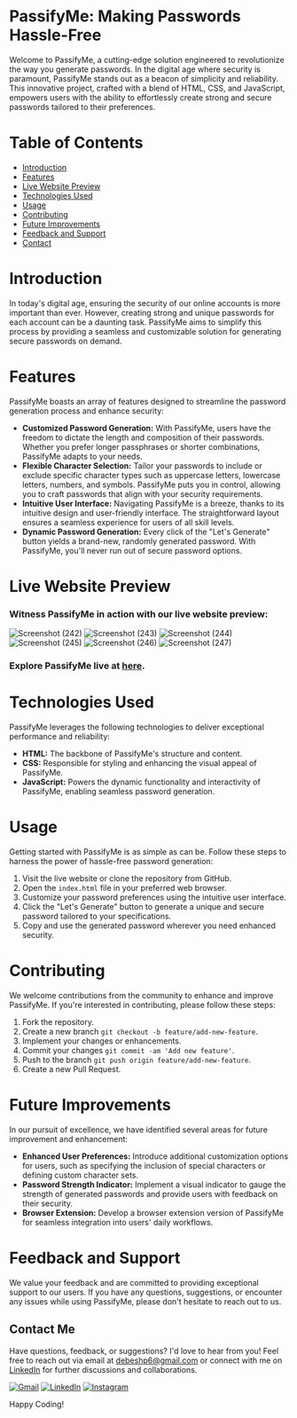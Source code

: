 # PassifyMe: Making Passwords Hassle-Free
Welcome to PassifyMe, a cutting-edge solution engineered to revolutionize the way you generate passwords. In the digital age where security is paramount, PassifyMe stands out as a beacon of simplicity and reliability. This innovative project, crafted with a blend of HTML, CSS, and JavaScript, empowers users with the ability to effortlessly create strong and secure passwords tailored to their preferences.
# Table of Contents
- [Introduction](#introduction)
- [Features](#features)
- [Live Website Preview](#live-website-preview)
- [Technologies Used](#technologies-used)
- [Usage](#usage)
- [Contributing](#contributing)
- [Future Improvements](#future-improvements)
- [Feedback and Support](#feedback-and-support)
- [Contact](#contact-me)
# Introduction
In today's digital age, ensuring the security of our online accounts is more important than ever. However, creating strong and unique passwords for each account can be a daunting task. PassifyMe aims to simplify this process by providing a seamless and customizable solution for generating secure passwords on demand.
# Features
PassifyMe boasts an array of features designed to streamline the password generation process and enhance security:
- **Customized Password Generation:** With PassifyMe, users have the freedom to dictate the length and composition of their passwords. Whether you prefer longer passphrases or shorter combinations, PassifyMe adapts to your needs.
- **Flexible Character Selection:** Tailor your passwords to include or exclude specific character types such as uppercase letters, lowercase letters, numbers, and symbols. PassifyMe puts you in control, allowing you to craft passwords that align with your security requirements.
- **Intuitive User Interface:** Navigating PassifyMe is a breeze, thanks to its intuitive design and user-friendly interface. The straightforward layout ensures a seamless experience for users of all skill levels.
- **Dynamic Password Generation:** Every click of the "Let's Generate" button yields a brand-new, randomly generated password. With PassifyMe, you'll never run out of secure password options.
# Live Website Preview
### Witness PassifyMe in action with our live website preview:

![Screenshot (242)](https://github.com/debeshp6/PassifyMe/assets/139678494/e4b6d73b-f745-4778-b224-bd8cd860769e)
![Screenshot (243)](https://github.com/debeshp6/PassifyMe/assets/139678494/d5ca8e0d-2bd2-40a7-ab66-783cff33185d)
![Screenshot (244)](https://github.com/debeshp6/PassifyMe/assets/139678494/4890b3f3-87ff-4d01-9319-ebe58dfc9a20)
![Screenshot (245)](https://github.com/debeshp6/PassifyMe/assets/139678494/9de30789-c4b6-491e-886b-884e65bf244c)
![Screenshot (246)](https://github.com/debeshp6/PassifyMe/assets/139678494/65749409-4a64-4138-9624-e513b5b39b7e)
![Screenshot (247)](https://github.com/debeshp6/PassifyMe/assets/139678494/8054d78a-751a-472b-b344-d69011f16bb1)

### Explore PassifyMe live at [here](https://passifyme.netlify.app/).
# Technologies Used
PassifyMe leverages the following technologies to deliver exceptional performance and reliability:  
- **HTML:** The backbone of PassifyMe's structure and content.  
- **CSS:** Responsible for styling and enhancing the visual appeal of PassifyMe.  
- **JavaScript:** Powers the dynamic functionality and interactivity of PassifyMe, enabling seamless password generation.
# Usage
Getting started with PassifyMe is as simple as can be. Follow these steps to harness the power of hassle-free password generation:  
1. Visit the live website or clone the repository from GitHub.
2. Open the `index.html` file in your preferred web browser.
3. Customize your password preferences using the intuitive user interface.
4. Click the "Let's Generate" button to generate a unique and secure password tailored to your specifications.
5. Copy and use the generated password wherever you need enhanced security.
# Contributing
We welcome contributions from the community to enhance and improve PassifyMe. If you're interested in contributing, please follow these steps:  
1. Fork the repository.
2. Create a new branch `git checkout -b feature/add-new-feature`.
3. Implement your changes or enhancements.
4. Commit your changes `git commit -am 'Add new feature'`.
5. Push to the branch `git push origin feature/add-new-feature`.
6. Create a new Pull Request.
# Future Improvements
In our pursuit of excellence, we have identified several areas for future improvement and enhancement:  
- **Enhanced User Preferences:** Introduce additional customization options for users, such as specifying the inclusion of special characters or defining custom character sets.
- **Password Strength Indicator:** Implement a visual indicator to gauge the strength of generated passwords and provide users with feedback on their security.
- **Browser Extension:** Develop a browser extension version of PassifyMe for seamless integration into users' daily workflows.
# Feedback and Support
We value your feedback and are committed to providing exceptional support to our users. If you have any questions, suggestions, or encounter any issues while using PassifyMe, please don't hesitate to reach out to us.
## Contact Me
Have questions, feedback, or suggestions? I'd love to hear from you! Feel free to reach out via email at debeshp6@gmail.com or connect with me on [LinkedIn](https://www.linkedin.com/in/debesh-paul-4254511bb/) for further discussions and collaborations.

[![Gmail](https://img.shields.io/badge/-Gmail-red?style=flat-square&logo=gmail&logoColor=white)](mailto:debeshp6@gmail.com)
[![LinkedIn](https://img.shields.io/badge/-LinkedIn-blue?style=flat-square&logo=linkedin&logoColor=white)](https://www.linkedin.com/in/debesh-paul-4254511bb/)
[![Instagram](https://img.shields.io/badge/-Instagram-purple?style=flat-square&logo=instagram&logoColor=white)](https://www.instagram.com/debesh66.official/)

Happy Coding!
